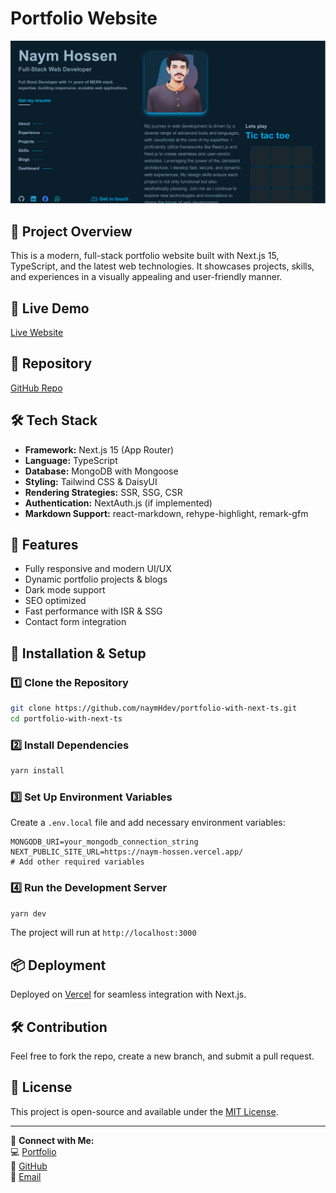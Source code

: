 # Portfolio Website

![Portfolio Screenshot](/public/images/naym-portfolio-landing-page.png)

## 🚀 Project Overview
This is a modern, full-stack portfolio website built with Next.js 15, TypeScript, and the latest web technologies. It showcases projects, skills, and experiences in a visually appealing and user-friendly manner.

## 🔗 Live Demo
[Live Website](https://naym-hossen.vercel.app/)

## 📂 Repository
[GitHub Repo](https://github.com/naymHdev/portfolio-with-next-ts)

## 🛠️ Tech Stack
- **Framework:** Next.js 15 (App Router)
- **Language:** TypeScript
- **Database:** MongoDB with Mongoose
- **Styling:** Tailwind CSS & DaisyUI
- **Rendering Strategies:** SSR, SSG, CSR
- **Authentication:** NextAuth.js (if implemented)
- **Markdown Support:** react-markdown, rehype-highlight, remark-gfm

## 📌 Features
- Fully responsive and modern UI/UX
- Dynamic portfolio projects & blogs
- Dark mode support
- SEO optimized
- Fast performance with ISR & SSG
- Contact form integration

## 🚀 Installation & Setup

### 1️⃣ Clone the Repository
```sh
git clone https://github.com/naymHdev/portfolio-with-next-ts.git
cd portfolio-with-next-ts
```

### 2️⃣ Install Dependencies
```sh
yarn install
```

### 3️⃣ Set Up Environment Variables
Create a `.env.local` file and add necessary environment variables:
```env
MONGODB_URI=your_mongodb_connection_string
NEXT_PUBLIC_SITE_URL=https://naym-hossen.vercel.app/
# Add other required variables
```

### 4️⃣ Run the Development Server
```sh
yarn dev
```
The project will run at `http://localhost:3000`

## 📦 Deployment
Deployed on [Vercel](https://vercel.com/) for seamless integration with Next.js.

## 🛠️ Contribution
Feel free to fork the repo, create a new branch, and submit a pull request.

## 📜 License
This project is open-source and available under the [MIT License](LICENSE).

---

🔗 **Connect with Me:**  
💻 [Portfolio](https://naym-hossen.vercel.app/)  
🐙 [GitHub](https://github.com/naymHdev/)  
📧 [Email](mailto:your-email@example.com)

